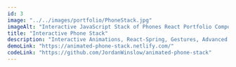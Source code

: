```yaml
---
id: 3
image: "../../images/portfolio/PhoneStack.jpg"
imageAlt: "Interactive JavaScript Stack of Phones React Portfolio Component"
title: "Interactive Phone Stack"
description: "Interactive Animations, React-Spring, Gestures, Advanced JavaScript, Advanced CSS & Responsive Design."
demoLink: "https://animated-phone-stack.netlify.com/"
codeLink: "https://github.com/JordanWinslow/animated-phone-stack"
---
```

